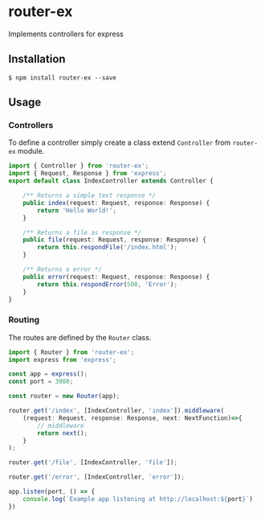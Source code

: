 # router-ex
Implements controllers for express
## Installation

```
$ npm install router-ex --save
```


## Usage

### Controllers
To define a controller simply create a class extend `Controller` from `router-ex` module.

```ts
import { Controller } from 'router-ex';
import { Request, Response } from 'express';
export default class IndexController extends Controller {

    /** Returns a simple text response */
    public index(request: Request, response: Response) {
        return 'Hello World!';
    }

    /** Returns a file as response */
    public file(request: Request, response: Response) {
        return this.respondFile('/index.html');
    }

    /** Returns a error */
    public error(request: Request, response: Response) {
        return this.respondError(500, 'Error');
    }
}
```

### Routing
The routes are defined by the `Router` class.

```ts
import { Router } from 'router-ex';
import express from 'express';

const app = express();
const port = 3000;

const router = new Router(app);

router.get('/index', [IndexController, 'index']).middleware(
    (request: Request, response: Response, next: NextFunction)=>{
        // middleware
        return next();
    }
);

router.get('/file', [IndexController, 'file']);

router.get('/error', [IndexController, 'error']);

app.listen(port, () => {
    console.log(`Example app listening at http://localhost:${port}`)
})
```